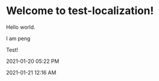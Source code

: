 # Welcome to test-localization!

Hello world.

I am peng

Test!

2021-01-20 05:22 PM

2021-01-21 12:16 AM

